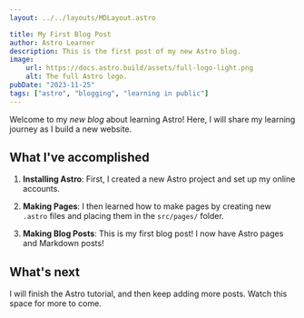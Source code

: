 ```yaml
---
layout: ../../layouts/MDLayout.astro

title: My First Blog Post
author: Astro Learner
description: This is the first post of my new Astro blog.
image:
    url: https://docs.astro.build/assets/full-logo-light.png
    alt: The full Astro logo.
pubDate: "2023-11-25"
tags: ["astro", "blogging", "learning in public"]
---
```




Welcome to my _new blog_ about learning Astro! Here, I will share my learning journey as I build a new website.

## What I've accomplished

1. **Installing Astro**: First, I created a new Astro project and set up my online accounts.

2. **Making Pages**: I then learned how to make pages by creating new `.astro` files and placing them in the `src/pages/` folder.

3. **Making Blog Posts**: This is my first blog post! I now have Astro pages and Markdown posts!

## What's next

I will finish the Astro tutorial, and then keep adding more posts. Watch this space for more to come.